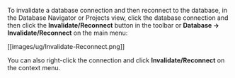 To invalidate a database connection and then reconnect to the database, in the Database Navigator or Projects view, click the database connection and then click the **Invalidate/Reconnect** button in the toolbar or **Database -> Invalidate/Reconnect** on the main menu:

[[images/ug/Invalidate-Reconnect.png]]

You can also right-click the connection and click **Invalidate/Reconnect** on the context menu.